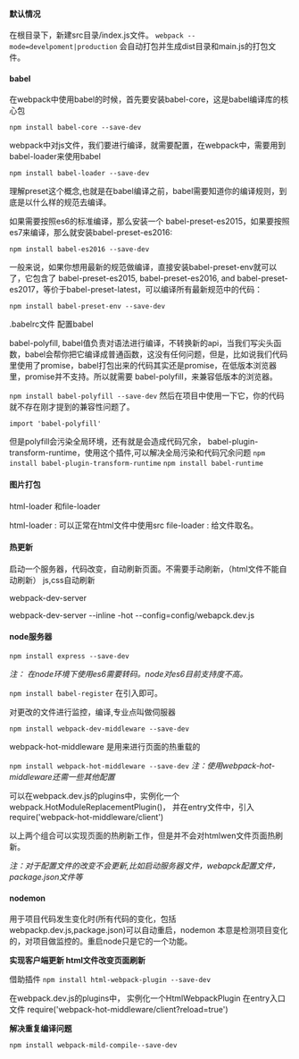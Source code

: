 #### 默认情况

  在根目录下，新建src目录/index.js文件。 `webpack --mode=develpoment|production`
  会自动打包并生成dist目录和main.js的打包文件。

#### babel

  在webpack中使用babel的时候，首先要安装babel-core，这是babel编译库的核心包

  `npm install babel-core --save-dev`

  webpack中对js文件，我们要进行编译，就需要配置，在webpack中，需要用到babel-loader来使用babel

  `npm install babel-loader --save-dev`

  理解preset这个概念,也就是在babel编译之前，babel需要知道你的编译规则，到底是以什么样的规范去编译。

  如果需要按照es6的标准编译，那么安装一个 babel-preset-es2015，如果要按照es7来编译，那么就安装babel-preset-es2016:

  `npm install babel-es2016 --save-dev`

  一般来说，如果你想用最新的规范做编译，直接安装babel-preset-env就可以了，它包含了 babel-preset-es2015, babel-preset-es2016, and babel-preset-es2017，等价于babel-preset-latest，可以编译所有最新规范中的代码：

  `npm install babel-preset-env --save-dev`

  .babelrc文件 配置babel

  babel-polyfill, babel值负责对语法进行编译，不转换新的api，当我们写尖头函数，babel会帮你把它编译成普通函数，这没有任何问题，但是，比如说我们代码里使用了promise，babel打包出来的代码其实还是promise，在低版本浏览器里，promise并不支持。所以就需要
  babel-polyfill，来兼容低版本的浏览器。
  
  `npm install babel-polyfill --save-dev`
  然后在项目中使用一下它，你的代码就不存在刚才提到的兼容性问题了。

  `import 'babel-polyfill'`

  但是polyfill会污染全局环境，还有就是会造成代码冗余，  babel-plugin-transform-runtime，使用这个插件,可以解决全局污染和代码冗余问题
  `npm install babel-plugin-transform-runtime`
  `npm install babel-runtime`
  
#### 图片打包

  html-loader 和file-loader

  html-loader : 可以正常在html文件中使用src
  file-loader : 给文件取名。

#### 热更新

  启动一个服务器，代码改变，自动刷新页面。不需要手动刷新，（html文件不能自动刷新）
  js,css自动刷新

  webpack-dev-server

  webpack-dev-server --inline -hot --config=config/webapck.dev.js

#### node服务器

  `npm install express --save-dev`

  *注： 在node环境下使用es6需要转码。node对es6目前支持度不高。*

  `npm install babel-register`    在引入即可。

  对更改的文件进行监控，编译,专业点叫做伺服器

  `npm install webpack-dev-middleware --save-dev`

  webpack-hot-middleware 是用来进行页面的热重载的

  `npm install webpack-hot-middleware --save-dev`
  *注：使用webpack-hot-middleware还需一些其他配置*

  可以在webpack.dev.js的plugins中，实例化一个webpack.HotModuleReplacementPlugin()，  并在entry文件中，引入  require('webpack-hot-middleware/client')


  以上两个组合可以实现页面的热刷新工作，但是并不会对htmlwen文件页面热刷新。

  *注：对于配置文件的改变不会更新,比如启动服务器文件，webapck配置文件，package.json文件等*

#### nodemon

  用于项目代码发生变化时(所有代码的变化，包括webpackp.dev.js,package.json)可以自动重启，nodemon 本意是检测项目变化的，对项目做监控的。重启node只是它的一个功能。

 **实现客户端更新 html文件改变页面刷新**

  借助插件  `npm install html-webpack-plugin --save-dev`

  在webpack.dev.js的plugins中， 实例化一个HtmlWebpackPlugin
  在entry入口文件 require('webpack-hot-middleware/client?reload=true')

  **解决重复编译问题**

  `npm install webpack-mild-compile--save-dev`


  